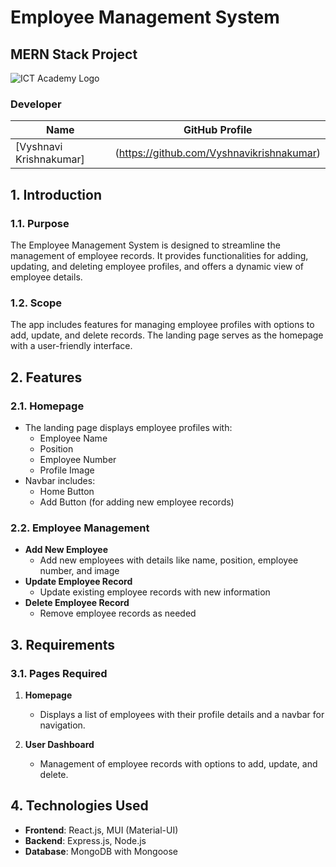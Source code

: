 # Employee Management System
## MERN Stack Project


![ICT Academy Logo](https://raw.githubusercontent.com/gouthamsanthosh-gsx/FINANCE-REPORT/main/github/ictacademy.png "ICT Academy Kerala")

### Developer
| Name                | GitHub Profile                            |
|---------------------|-------------------------------------------|
| [Vyshnavi Krishnakumar]|(https://github.com/Vyshnavikrishnakumar) |

## 1. Introduction
### 1.1. Purpose
The Employee Management System is designed to streamline the management of employee records. It provides functionalities for adding, updating, and deleting employee profiles, and offers a dynamic view of employee details.

### 1.2. Scope
The app includes features for managing employee profiles with options to add, update, and delete records. The landing page serves as the homepage with a user-friendly interface.

## 2. Features
### 2.1. Homepage
* The landing page displays employee profiles with:
  * Employee Name
  * Position
  * Employee Number
  * Profile Image
* Navbar includes:
  * Home Button
  * Add Button (for adding new employee records)

### 2.2. Employee Management
* **Add New Employee**
  * Add new employees with details like name, position, employee number, and image
* **Update Employee Record**
  * Update existing employee records with new information
* **Delete Employee Record**
  * Remove employee records as needed

## 3. Requirements
### 3.1. Pages Required
1. **Homepage**
   * Displays a list of employees with their profile details and a navbar for navigation.

2. **User Dashboard**
   * Management of employee records with options to add, update, and delete.

## 4. Technologies Used
* **Frontend**: React.js, MUI (Material-UI)
* **Backend**: Express.js, Node.js
* **Database**: MongoDB with Mongoose

